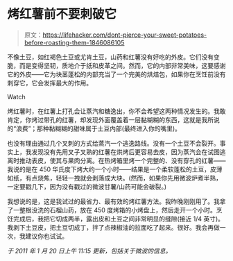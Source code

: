 # 烤红薯前不要刺破它

> 原文：<https://lifehacker.com/dont-pierce-your-sweet-potatoes-before-roasting-them-1846086105>

不像土豆，如红褐色土豆或尤肯土豆，山药和红薯没有好吃的外皮。它们没有变脆，而是变得坚韧，质地介于纸和皮革之间。然而，它的内部非常美味，这要感谢它的外皮——它为块茎蓬松的内部充当了一个完美的烘焙包，如果你在烹饪前没有刺穿它，它会发挥最大的作用。

Watch

烤红薯时，在红薯上打孔会让蒸汽和糖逸出，你不会希望这两种情况发生的。我敢肯定，你烤过带孔的红薯，却发现外面覆盖着一层黏糊糊的东西，这就是我所说的“浪费”；那种黏糊糊的甜味属于土豆内部(最终进入你的嘴里)。

也没有理由通过几个叉刺的方式给蒸汽一个逃逸路线。没有一个土豆不会裂开。事实上，我发现没有先用叉子叉熟的红薯在烘烤后更容易去皮，因为蒸汽会在试图逃离时推动表皮，使其与果肉分离。在热烤箱里烤一个完整的、没有穿孔的红薯——我说的是在 450 华氏度下烤大约一个小时——结果是一个柔软蓬松的土豆，皮薄如纸，有点烧焦，轻轻一拽就会剥落成大块。(然而，如果你先用微波炉煮半熟，一定要戳几下，因为没有戳过的微波甘薯/山药可能会破裂。)

我想说的是，这是我试过的最省力、最有效的烤红薯方法。我昨晚刚刚用了。我拿了一整根没洗的石榴山药，放在 450 度烤箱的小烤盘上，然后走开一个小时。烹饪完成后，我把它切成两半，露出皮和土豆之间非常明显的缝隙(接近 1/4 英寸)。我剥下土豆皮，把土豆切成丁，拌了点辣椒油的拉面吃了起来。很好。我会再做一次，我建议你也试试。

*于 2011 年 1 月 20 日上午 11:15 更新，包括关于微波的信息。*